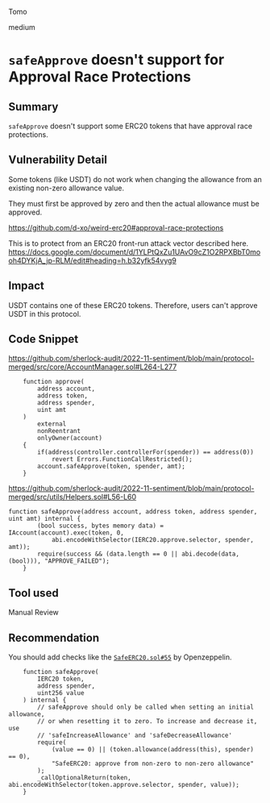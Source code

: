 Tomo

medium

# `safeApprove` doesn't support for Approval Race Protections

## Summary
`safeApprove` doesn't support some ERC20 tokens that have approval race protections.

## Vulnerability Detail
Some tokens (like USDT) do not work when changing the allowance from an existing non-zero allowance value.

They must first be approved by zero and then the actual allowance must be approved.

https://github.com/d-xo/weird-erc20#approval-race-protections

This is to protect from an ERC20 front-run attack vector described here.
https://docs.google.com/document/d/1YLPtQxZu1UAvO9cZ1O2RPXBbT0mooh4DYKjA_jp-RLM/edit#heading=h.b32yfk54vyg9

## Impact
USDT contains one of these ERC20 tokens.
Therefore, users can't approve USDT in this protocol.

## Code Snippet
https://github.com/sherlock-audit/2022-11-sentiment/blob/main/protocol-merged/src/core/AccountManager.sol#L264-L277
``` solidity
    function approve(
        address account,
        address token,
        address spender,
        uint amt
    )
        external
        nonReentrant
        onlyOwner(account)
    {
        if(address(controller.controllerFor(spender)) == address(0))
            revert Errors.FunctionCallRestricted();
        account.safeApprove(token, spender, amt);
    }
```
https://github.com/sherlock-audit/2022-11-sentiment/blob/main/protocol-merged/src/utils/Helpers.sol#L56-L60
``` solidity
function safeApprove(address account, address token, address spender, uint amt) internal {
        (bool success, bytes memory data) = IAccount(account).exec(token, 0,
            abi.encodeWithSelector(IERC20.approve.selector, spender, amt));
        require(success && (data.length == 0 || abi.decode(data, (bool))), "APPROVE_FAILED");
    }
```

## Tool used

Manual Review

## Recommendation
You should add checks like the [`SafeERC20.sol#55`](https://github.com/OpenZeppelin/openzeppelin-contracts/blob/master/contracts/token/ERC20/utils/SafeERC20.sol#L55) by Openzeppelin.

``` solidity
    function safeApprove(
        IERC20 token,
        address spender,
        uint256 value
    ) internal {
        // safeApprove should only be called when setting an initial allowance,
        // or when resetting it to zero. To increase and decrease it, use
        // 'safeIncreaseAllowance' and 'safeDecreaseAllowance'
        require(
            (value == 0) || (token.allowance(address(this), spender) == 0),
            "SafeERC20: approve from non-zero to non-zero allowance"
        );
        _callOptionalReturn(token, abi.encodeWithSelector(token.approve.selector, spender, value));
    }
```